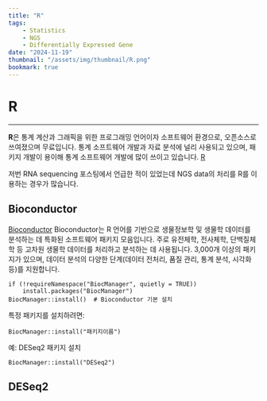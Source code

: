 ```yaml
---
title: "R"
tags:
    - Statistics
    - NGS
    - Differentially Expressed Gene
date: "2024-11-19"
thumbnail: "/assets/img/thumbnail/R.png"
bookmark: true
---
```


# R
---

**R**은 통계 계산과 그래픽을 위한 프로그래밍 언어이자 소프트웨어 환경으로, 오픈소스로 쓰여졌으며 무료입니다. 통계 소프트웨어 개발과 자료 분석에 널리 사용되고 있으며, 패키지 개발이 용이해 통계 소프트웨어 개발에 많이 쓰이고 있습니다.
[R](https://www.r-project.org/)

저번 RNA sequencing 포스팅에서 언급한 적이 있었는데 NGS data의 처리를 R를 이용하는 경우가 많습니다. 

## Bioconductor

[Bioconductor](https://www.bioconductor.org/)
Bioconductor는 R 언어를 기반으로 생물정보학 및 생물학 데이터를 분석하는 데 특화된 소프트웨어 패키지 모음입니다. 주로 유전체학, 전사체학, 단백질체학 등 고차원 생물학 데이터를 처리하고 분석하는 데 사용됩니다.
3,000개 이상의 패키지가 있으며, 데이터 분석의 다양한 단계(데이터 전처리, 품질 관리, 통계 분석, 시각화 등)를 지원합니다.

```
if (!requireNamespace("BiocManager", quietly = TRUE))
    install.packages("BiocManager")
BiocManager::install()  # Bioconductor 기본 설치
```

특정 패키지를 설치하려면:
```
BiocManager::install("패키지이름")
```

예: DESeq2 패키지 설치
```
BiocManager::install("DESeq2")
```

## DESeq2

